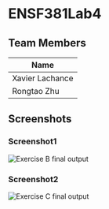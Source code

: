 # ENSF381Lab4

## Team Members
|     Name      |
|---------------|
|Xavier Lachance|
|Rongtao Zhu    |

## Screenshots
### Screenshot1
![Exercise B final output](./ExerciseB.gif)

### Screenshot2
![Exercise C final output](./ExerciseC.gif)